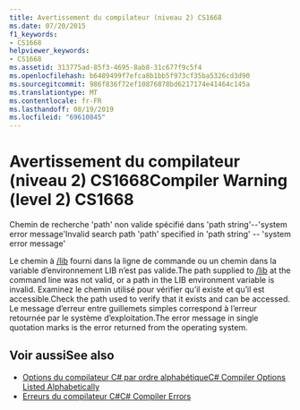 ```yaml
---
title: Avertissement du compilateur (niveau 2) CS1668
ms.date: 07/20/2015
f1_keywords:
- CS1668
helpviewer_keywords:
- CS1668
ms.assetid: 313775ad-85f3-4695-8ab8-31c677f9c5f4
ms.openlocfilehash: b6489499f7efca8b1bb5f973cf35ba5326cd3d90
ms.sourcegitcommit: 986f836f72ef10876878bd6217174e41464c145a
ms.translationtype: MT
ms.contentlocale: fr-FR
ms.lasthandoff: 08/19/2019
ms.locfileid: "69610845"
---
```

# <a name="compiler-warning-level-2-cs1668"></a><span data-ttu-id="e558a-102">Avertissement du compilateur (niveau 2) CS1668</span><span class="sxs-lookup"><span data-stu-id="e558a-102">Compiler Warning (level 2) CS1668</span></span>
<span data-ttu-id="e558a-103">Chemin de recherche 'path' non valide spécifié dans 'path string'--'system error message'</span><span class="sxs-lookup"><span data-stu-id="e558a-103">Invalid search path 'path' specified in 'path string' --  'system error message'</span></span>  
  
 <span data-ttu-id="e558a-104">Le chemin à [/lib](../language-reference/compiler-options/lib-compiler-option.md) fourni dans la ligne de commande ou un chemin dans la variable d’environnement LIB n’est pas valide.</span><span class="sxs-lookup"><span data-stu-id="e558a-104">The path supplied to [/lib](../language-reference/compiler-options/lib-compiler-option.md) at the command line was not valid, or a path in the LIB environment variable is invalid.</span></span> <span data-ttu-id="e558a-105">Examinez le chemin utilisé pour vérifier qu’il existe et qu’il est accessible.</span><span class="sxs-lookup"><span data-stu-id="e558a-105">Check the path used to verify that it exists and can be accessed.</span></span> <span data-ttu-id="e558a-106">Le message d’erreur entre guillemets simples correspond à l’erreur retournée par le système d’exploitation.</span><span class="sxs-lookup"><span data-stu-id="e558a-106">The error message in single quotation marks is the error returned from the operating system.</span></span>  
  
## <a name="see-also"></a><span data-ttu-id="e558a-107">Voir aussi</span><span class="sxs-lookup"><span data-stu-id="e558a-107">See also</span></span>

- [<span data-ttu-id="e558a-108">Options du compilateur C# par ordre alphabétique</span><span class="sxs-lookup"><span data-stu-id="e558a-108">C# Compiler Options Listed Alphabetically</span></span>](../language-reference/compiler-options/listed-alphabetically.md)
- [<span data-ttu-id="e558a-109">Erreurs du compilateur C#</span><span class="sxs-lookup"><span data-stu-id="e558a-109">C# Compiler Errors</span></span>](../language-reference/compiler-messages/index.md)
